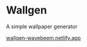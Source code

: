 # Wallgen

A simple wallpaper generator

[wallgen-wavebeem.netlify.app](https://wallgen-wavebeem.netlify.app/)

